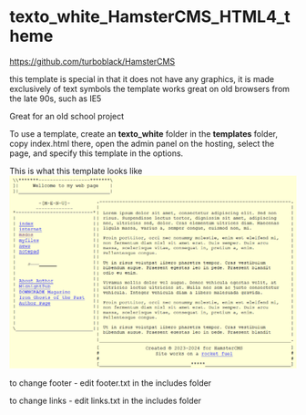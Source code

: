 # texto_white_HamsterCMS_HTML4_theme
https://github.com/turboblack/HamsterCMS

this template is special in that it does not have any graphics, it is made exclusively of text symbols
the template works great on old browsers from the late 90s, such as IE5

Great for an old school project


To use a template, create an **texto_white** folder in the **templates** folder, copy index.html there, open the admin panel on the hosting, select the page, and specify this template in the options.

This is what this template looks like
![this is what theme looks like](https://github.com/turboblack/texto_white_HamsterCMS_HTML4_theme/blob/main/texto_white.png)

to change footer - edit footer.txt in the includes folder

to change links - edit links.txt in the includes folder



